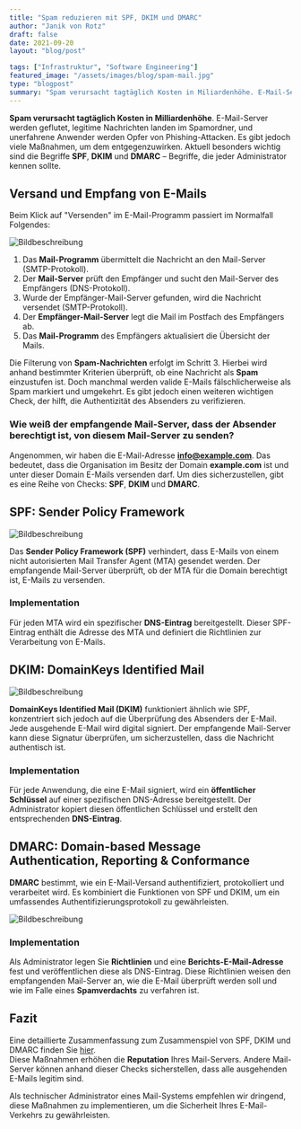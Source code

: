 ```yaml
---
title: "Spam reduzieren mit SPF, DKIM und DMARC"
author: "Janik von Rotz"
draft: false
date: 2021-09-20
layout: "blog/post"

tags: ["Infrastruktur", "Software Engineering"]
featured_image: "/assets/images/blog/spam-mail.jpg"
type: "blogpost"
summary: "Spam verursacht tagtäglich Kosten in Miliardenhöhe. E-Mail-Server werden geflutet, Mails landen fälschlicherweise im Spamordner und unerfahrene Anwender werden mit Mails 'gefischt'. Ebenso viele Massn..."
---
```


**Spam verursacht tagtäglich Kosten in Milliardenhöhe**. E-Mail-Server werden geflutet, legitime Nachrichten landen im Spamordner, und unerfahrene Anwender werden Opfer von Phishing-Attacken. Es gibt jedoch viele Maßnahmen, um dem entgegenzuwirken. Aktuell besonders wichtig sind die Begriffe **SPF**, **DKIM** und **DMARC** – Begriffe, die jeder Administrator kennen sollte.

## Versand und Empfang von E-Mails

Beim Klick auf "Versenden" im E-Mail-Programm passiert im Normalfall Folgendes:

![Bildbeschreibung](/assets/images/blog/smtp.png)


1. Das **Mail-Programm** übermittelt die Nachricht an den Mail-Server (SMTP-Protokoll).
2. Der **Mail-Server** prüft den Empfänger und sucht den Mail-Server des Empfängers (DNS-Protokoll).
3. Wurde der Empfänger-Mail-Server gefunden, wird die Nachricht versendet (SMTP-Protokoll).
4. Der **Empfänger-Mail-Server** legt die Mail im Postfach des Empfängers ab.
5. Das **Mail-Programm** des Empfängers aktualisiert die Übersicht der Mails.

Die Filterung von **Spam-Nachrichten** erfolgt im Schritt 3. Hierbei wird anhand bestimmter Kriterien überprüft, ob eine Nachricht als **Spam** einzustufen ist. Doch manchmal werden valide E-Mails fälschlicherweise als Spam markiert und umgekehrt. Es gibt jedoch einen weiteren wichtigen Check, der hilft, die Authentizität des Absenders zu verifizieren.

### Wie weiß der empfangende Mail-Server, dass der Absender berechtigt ist, von diesem Mail-Server zu senden?

Angenommen, wir haben die E-Mail-Adresse **info@example.com**. Das bedeutet, dass die Organisation im Besitz der Domain **example.com** ist und unter dieser Domain E-Mails versenden darf. Um dies sicherzustellen, gibt es eine Reihe von Checks: **SPF**, **DKIM** und **DMARC**.

## SPF: Sender Policy Framework

![Bildbeschreibung](/assets/images/blog/spf.png)


Das **Sender Policy Framework (SPF)** verhindert, dass E-Mails von einem nicht autorisierten Mail Transfer Agent (MTA) gesendet werden. Der empfangende Mail-Server überprüft, ob der MTA für die Domain berechtigt ist, E-Mails zu versenden.

### Implementation

Für jeden MTA wird ein spezifischer **DNS-Eintrag** bereitgestellt. Dieser SPF-Eintrag enthält die Adresse des MTA und definiert die Richtlinien zur Verarbeitung von E-Mails.

## DKIM: DomainKeys Identified Mail

![Bildbeschreibung](/assets/images/blog/dkim.png)

**DomainKeys Identified Mail (DKIM)** funktioniert ähnlich wie SPF, konzentriert sich jedoch auf die Überprüfung des Absenders der E-Mail. Jede ausgehende E-Mail wird digital signiert. Der empfangende Mail-Server kann diese Signatur überprüfen, um sicherzustellen, dass die Nachricht authentisch ist.

### Implementation

Für jede Anwendung, die eine E-Mail signiert, wird ein **öffentlicher Schlüssel** auf einer spezifischen DNS-Adresse bereitgestellt. Der Administrator kopiert diesen öffentlichen Schlüssel und erstellt den entsprechenden **DNS-Eintrag**.

## DMARC: Domain-based Message Authentication, Reporting & Conformance

**DMARC** bestimmt, wie ein E-Mail-Versand authentifiziert, protokolliert und verarbeitet wird. Es kombiniert die Funktionen von SPF und DKIM, um ein umfassendes Authentifizierungsprotokoll zu gewährleisten.

![Bildbeschreibung](/assets/images/blog/dmarc.png)


### Implementation

Als Administrator legen Sie **Richtlinien** und eine **Berichts-E-Mail-Adresse** fest und veröffentlichen diese als DNS-Eintrag. Diese Richtlinien weisen den empfangenden Mail-Server an, wie die E-Mail überprüft werden soll und wie im Falle eines **Spamverdachts** zu verfahren ist.

## Fazit

Eine detaillierte Zusammenfassung zum Zusammenspiel von SPF, DKIM und DMARC finden Sie [hier](#).  
Diese Maßnahmen erhöhen die **Reputation** Ihres Mail-Servers. Andere Mail-Server können anhand dieser Checks sicherstellen, dass alle ausgehenden E-Mails legitim sind.

Als technischer Administrator eines Mail-Systems empfehlen wir dringend, diese Maßnahmen zu implementieren, um die Sicherheit Ihres E-Mail-Verkehrs zu gewährleisten.

